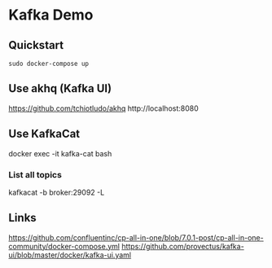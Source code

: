 # Kafka Demo

## Quickstart
`sudo docker-compose up`

## Use akhq (Kafka UI)
https://github.com/tchiotludo/akhq
http://localhost:8080

## Use KafkaCat
docker exec -it kafka-cat bash

### List all topics
kafkacat -b broker:29092 -L

## Links
https://github.com/confluentinc/cp-all-in-one/blob/7.0.1-post/cp-all-in-one-community/docker-compose.yml
https://github.com/provectus/kafka-ui/blob/master/docker/kafka-ui.yaml

